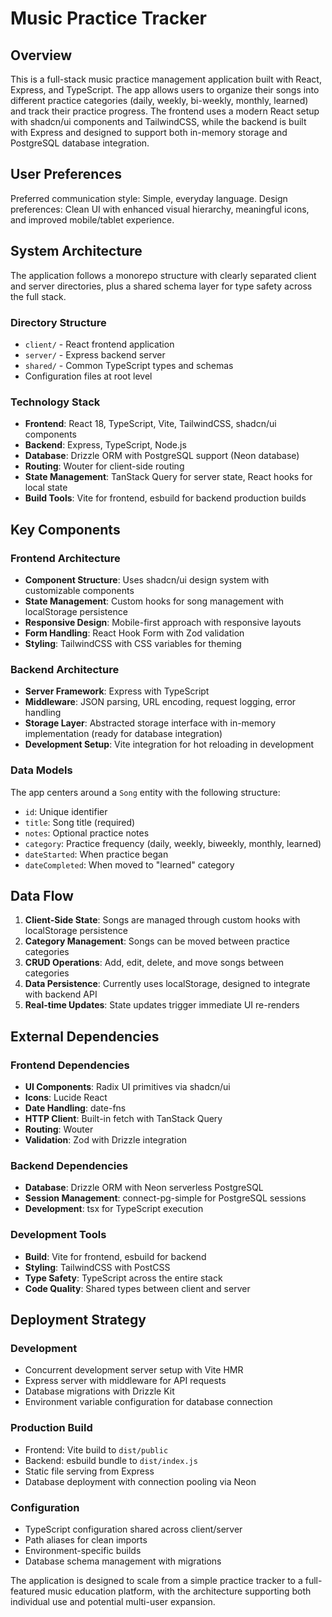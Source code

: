 # Music Practice Tracker

## Overview

This is a full-stack music practice management application built with React, Express, and TypeScript. The app allows users to organize their songs into different practice categories (daily, weekly, bi-weekly, monthly, learned) and track their practice progress. The frontend uses a modern React setup with shadcn/ui components and TailwindCSS, while the backend is built with Express and designed to support both in-memory storage and PostgreSQL database integration.

## User Preferences

Preferred communication style: Simple, everyday language.
Design preferences: Clean UI with enhanced visual hierarchy, meaningful icons, and improved mobile/tablet experience.

## System Architecture

The application follows a monorepo structure with clearly separated client and server directories, plus a shared schema layer for type safety across the full stack.

### Directory Structure
- `client/` - React frontend application
- `server/` - Express backend server
- `shared/` - Common TypeScript types and schemas
- Configuration files at root level

### Technology Stack
- **Frontend**: React 18, TypeScript, Vite, TailwindCSS, shadcn/ui components
- **Backend**: Express, TypeScript, Node.js
- **Database**: Drizzle ORM with PostgreSQL support (Neon database)
- **Routing**: Wouter for client-side routing
- **State Management**: TanStack Query for server state, React hooks for local state
- **Build Tools**: Vite for frontend, esbuild for backend production builds

## Key Components

### Frontend Architecture
- **Component Structure**: Uses shadcn/ui design system with customizable components
- **State Management**: Custom hooks for song management with localStorage persistence
- **Responsive Design**: Mobile-first approach with responsive layouts
- **Form Handling**: React Hook Form with Zod validation
- **Styling**: TailwindCSS with CSS variables for theming

### Backend Architecture
- **Server Framework**: Express with TypeScript
- **Middleware**: JSON parsing, URL encoding, request logging, error handling
- **Storage Layer**: Abstracted storage interface with in-memory implementation (ready for database integration)
- **Development Setup**: Vite integration for hot reloading in development

### Data Models
The app centers around a `Song` entity with the following structure:
- `id`: Unique identifier
- `title`: Song title (required)
- `notes`: Optional practice notes
- `category`: Practice frequency (daily, weekly, biweekly, monthly, learned)
- `dateStarted`: When practice began
- `dateCompleted`: When moved to "learned" category

## Data Flow

1. **Client-Side State**: Songs are managed through custom hooks with localStorage persistence
2. **Category Management**: Songs can be moved between practice categories
3. **CRUD Operations**: Add, edit, delete, and move songs between categories
4. **Data Persistence**: Currently uses localStorage, designed to integrate with backend API
5. **Real-time Updates**: State updates trigger immediate UI re-renders

## External Dependencies

### Frontend Dependencies
- **UI Components**: Radix UI primitives via shadcn/ui
- **Icons**: Lucide React
- **Date Handling**: date-fns
- **HTTP Client**: Built-in fetch with TanStack Query
- **Routing**: Wouter
- **Validation**: Zod with Drizzle integration

### Backend Dependencies
- **Database**: Drizzle ORM with Neon serverless PostgreSQL
- **Session Management**: connect-pg-simple for PostgreSQL sessions
- **Development**: tsx for TypeScript execution

### Development Tools
- **Build**: Vite for frontend, esbuild for backend
- **Styling**: TailwindCSS with PostCSS
- **Type Safety**: TypeScript across the entire stack
- **Code Quality**: Shared types between client and server

## Deployment Strategy

### Development
- Concurrent development server setup with Vite HMR
- Express server with middleware for API requests
- Database migrations with Drizzle Kit
- Environment variable configuration for database connection

### Production Build
- Frontend: Vite build to `dist/public`
- Backend: esbuild bundle to `dist/index.js`
- Static file serving from Express
- Database deployment with connection pooling via Neon

### Configuration
- TypeScript configuration shared across client/server
- Path aliases for clean imports
- Environment-specific builds
- Database schema management with migrations

The application is designed to scale from a simple practice tracker to a full-featured music education platform, with the architecture supporting both individual use and potential multi-user expansion.